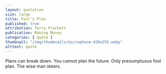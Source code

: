 ```yaml
---
layout: quotation
size: large
title: Fool's Plan
published: true
attribution: Terry Prachett
publication: Making Money
categories: [ quote ]
thumbnail: "/img/thumbnails/microphone-420x255.webp"
alttext: quote
---
```


Plans can break down. You cannot plan the future. Only presumptuous 
fool plan. The wise man steers.